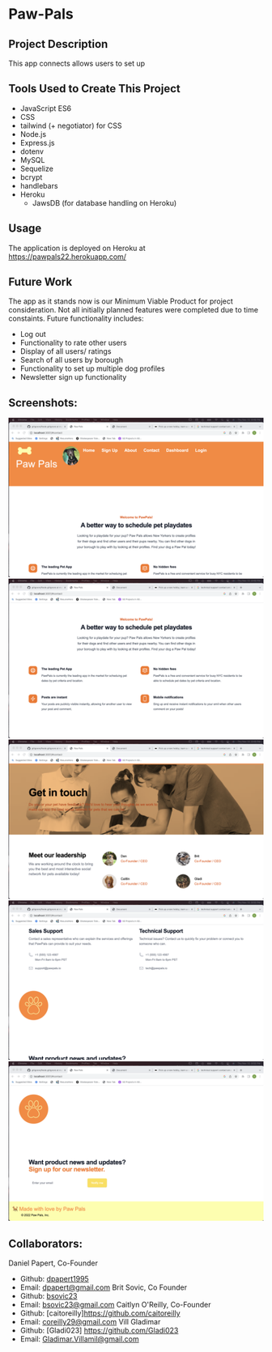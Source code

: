 # Paw-Pals

## Project Description
This app connects allows users to set up

## Tools Used to Create This Project
* JavaScript ES6
* CSS
* tailwind (+ negotiator) for CSS
* Node.js
* Express.js
* dotenv 
* MySQL
* Sequelize 
* bcrypt 
* handlebars 
* Heroku 
  * JawsDB (for database handling on Heroku)

## Usage
The application is deployed on Heroku at https://pawpals22.herokuapp.com/

## Future Work
The app as it stands now is our Minimum Viable Product for project consideration. 
Not all initially planned features were completed due to time constaints.
Future functionality includes:
- Log out
- Functionality to rate other users
- Display of all users/ ratings
- Search of all users by borough
- Functionality to set up multiple dog profiles
- Newsletter sign up functionality

## Screenshots:
![](public/assets/Screenshot1.png)
![](public/assets/Screenshot2.png)
![](public/assets/Screenshot3.png)
![](public/assets/Screenshot4.png)
![](public/assets/Screenshot5.png)

## Collaborators:
Daniel Papert, Co-Founder
  - Github: [dpapert1995](https://github.com/dpapert1995)
  - Email: dpapert@gmail.com
Brit Sovic, Co Founder
  - Github: [bsovic23](https://github.com/bsovic23)
  - Email: bsovic23@gmail.com 
Caitlyn O'Reilly, Co-Founder
  - Github: [caitoreilly]https://github.com/caitoreilly
  - Email: coreilly29@gmail.com 
Vill Gladimar
  - Github: [Gladi023] https://github.com/Gladi023
  - Email: Gladimar.Villamil@gmail.com